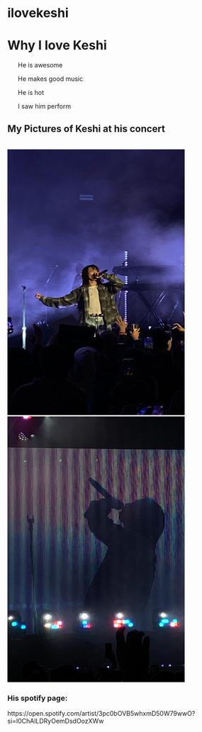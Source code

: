 # ilovekeshi

<body>
  <h1> Why I love Keshi </h1>
  <list>
    <ul> He is awesome</ul>
    <ul> He makes good music</ul>
    <ul> He is hot</ul>
    <ul> I saw him perform</ul>
  </list>

  <h2> My Pictures of Keshi at his concert </h2>
    <br>
    <img src="https://github.com/elijahbau/ilovekeshi/blob/main/keshi%201.jpg" width="400" height="600" />
    <img src="https://github.com/elijahbau/ilovekeshi/blob/main/keshi%202.jpg" width="400" height="600" />

  <h3> His spotify page: </h3>
  https://open.spotify.com/artist/3pc0bOVB5whxmD50W79wwO?si=l0ChAlLDRyOemDsdOozXWw
  </body>
